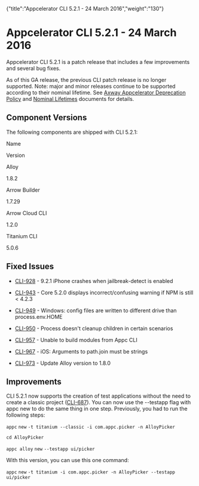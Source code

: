 {"title":"Appcelerator CLI 5.2.1 - 24 March 2016","weight":"130"} 

# Appcelerator CLI 5.2.1 - 24 March 2016

Appcelerator CLI 5.2.1 is a patch release that includes a few improvements and several bug fixes.

As of this GA release, the previous CLI patch release is no longer supported. Note: major and minor releases continue to be supported according to their nominal lifetime. See [Axway Appcelerator Deprecation Policy](/docs/appc/AMPLIFY_Appcelerator_Services_Overview/Axway_Appcelerator_Deprecation_Policy/) and [Nominal Lifetimes](/docs/appc/AMPLIFY_Appcelerator_Services_Overview/Axway_Appcelerator_Product_Lifecycle/#NominalLifetimes) documents for details.

## Component Versions

The following components are shipped with CLI 5.2.1:

Name

Version

Alloy

1.8.2

Arrow Builder

1.7.29

Arrow Cloud CLI

1.2.0

Titanium CLI

5.0.6

## Fixed Issues

*   [CLI-928](https://jira.appcelerator.org/browse/CLI-928) - 9.2.1 iPhone crashes when jailbreak-detect is enabled
    
*   [CLI-943](https://jira.appcelerator.org/browse/CLI-943) - Core 5.2.0 displays incorrect/confusing warning if NPM is still < 4.2.3
    
*   [CLI-949](https://jira.appcelerator.org/browse/CLI-949) - Windows: config files are written to different drive than process.env.HOME
    
*   [CLI-950](https://jira.appcelerator.org/browse/CLI-950) - Process doesn't cleanup children in certain scenarios
    
*   [CLI-957](https://jira.appcelerator.org/browse/CLI-957) - Unable to build modules from Appc CLI
    
*   [CLI-967](https://jira.appcelerator.org/browse/CLI-967) - iOS: Arguments to path.join must be strings
    
*   [CLI-973](https://jira.appcelerator.org/browse/CLI-973) - Update Alloy version to 1.8.0
    

## Improvements

CLI 5.2.1 now supports the creation of test applications without the need to create a classic project ([CLI-687](https://jira.appcelerator.org/browse/CLI-687)). You can now use the \--testapp flag with appc new to do the same thing in one step. Previously, you had to run the following steps:

`appc` `new` `-t titanium --classic -i com.appc.picker -n AlloyPicker`

`cd AlloyPicker`

`appc alloy` `new` `--testapp ui/picker`

With this version, you can use this one command:

`appc` `new` `-t titanium -i com.appc.picker -n AlloyPicker --testapp ui/picker`